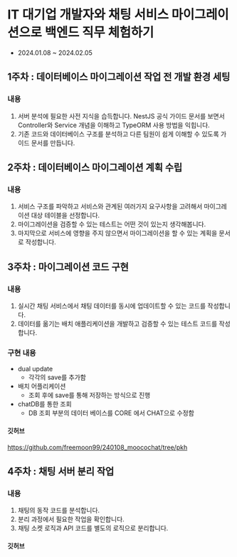 # IT 대기업 개발자와 채팅 서비스 마이그레이션으로 백엔드 직무 체험하기
- 2024.01.08 ~ 2024.02.05

## 1주차 : 데이터베이스 마이그레이션 작업 전 개발 환경 세팅
### 내용
1. 서버 분석에 필요한 사전 지식을 습득합니다. NestJS 공식 가이드 문서를 보면서 Controller와 Service 개념을 이해하고 TypeORM 사용 방법을 익힙니다.
2. 기존 코드와 데이터베이스 구조를 분석하고 다른 팀원이 쉽게 이해할 수 있도록 가이드 문서를 만듭니다.


## 2주차 : 데이터베이스 마이그레이션 계획 수립
### 내용
1. 서비스 구조를 파악하고 서비스와 관계된 여러가지 요구사항을 고려해서 마이그레이션 대상 테이블을 선정합니다.
2. 마이그레이션을 검증할 수 있는 테스트는 어떤 것이 있는지 생각해봅니다.
3. 마지막으로 서비스에 영향을 주지 않으면서 마이그레이션을 할 수 있는 계획을 문서로 작성합니다.

## 3주차 : 마이그레이션 코드 구현
### 내용
1. 실시간 채팅 서비스에서 채팅 데이터를 동시에 업데이트할 수 있는 코드를 작성합니다.
2. 데이터를 옮기는 배치 애플리케이션을 개발하고 검증할 수 있는 테스트 코드를 작성합니다.

### 구현 내용
- dual update
  - 각각의 save를 추가함
- 배치 어플리케이션
  - 조회 후에 save를 통해 저장하는 방식으로 진행
- chatDB를 통한 조회
  - DB 조회 부분의 데이터 베이스를 CORE 에서 CHAT으로 수정함

#### 깃허브
https://github.com/freemoon99/240108_moocochat/tree/pkh

## 4주차 : 채팅 서버 분리 작업
### 내용
1. 채팅의 동작 코드를 분석합니다.
2. 분리 과정에서 필요한 작업을 확인합니다.
3. 채팅 소켓 로직과 API 코드를 별도의 로직으로 분리합니다.

#### 깃허브
